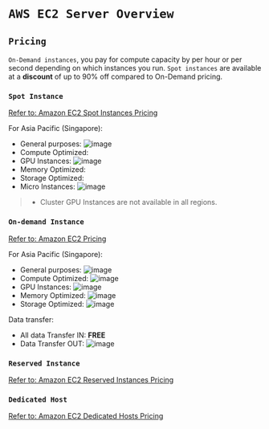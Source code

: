 # `AWS EC2 Server Overview`


## `Pricing`

`On-Demand instances`, you pay for compute capacity by per hour or per second depending on which instances you run.
`Spot instances` are available at a **discount** of up to 90% off compared to On-Demand pricing.

### `Spot Instance`
[Refer to: Amazon EC2 Spot Instances Pricing](https://aws.amazon.com/ec2/spot/pricing/)


For Asia Pacific (Singapore):
- General purposes:
![image](https://user-images.githubusercontent.com/14041622/45222405-12f47400-b2e7-11e8-8baa-2a1a8f563271.png)
- Compute Optimized:
- GPU Instances:
![image](https://user-images.githubusercontent.com/14041622/45222449-31f30600-b2e7-11e8-8fa8-8aab2afad3c3.png)
- Memory Optimized:
- Storage Optimized:
- Micro Instances:
![image](https://user-images.githubusercontent.com/14041622/45222497-5a7b0000-b2e7-11e8-9d0b-451e3b1807e1.png)

> * Cluster GPU Instances are not available in all regions.



### `On-demand Instance`
[Refer to: Amazon EC2 Pricing](https://aws.amazon.com/ec2/pricing/on-demand/)

For Asia Pacific (Singapore):
- General purposes:
![image](https://user-images.githubusercontent.com/14041622/45221740-f35c4c00-b2e4-11e8-91ca-35c38ecbdea9.png)
- Compute Optimized:
![image](https://user-images.githubusercontent.com/14041622/45221899-7c738300-b2e5-11e8-8927-620a04879f7c.png)
- GPU Instances:
![image](https://user-images.githubusercontent.com/14041622/45221948-a0cf5f80-b2e5-11e8-8dbd-7819864889fc.png)
- Memory Optimized:
![image](https://user-images.githubusercontent.com/14041622/45221968-afb61200-b2e5-11e8-9525-cfd322ffc5e0.png)
- Storage Optimized:
![image](https://user-images.githubusercontent.com/14041622/45221972-b6448980-b2e5-11e8-9e51-6c3f56adf33e.png)

Data transfer:
- All data Transfer IN: **FREE**
- Data Transfer OUT:
![image](https://user-images.githubusercontent.com/14041622/45222629-a037c880-b2e7-11e8-95d9-06c9deaf2e8c.png)


### `Reserved Instance`
[Refer to: Amazon EC2 Reserved Instances Pricing](https://aws.amazon.com/ec2/pricing/reserved-instances/pricing/)


### `Dedicated Host`
[Refer to: Amazon EC2 Dedicated Hosts Pricing](https://aws.amazon.com/ec2/dedicated-hosts/pricing/)